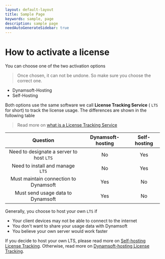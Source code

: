 ```yaml
---
layout: default-layout
title: Sample Page
keywords: sample, page
description: sample page
needAutoGenerateSidebar: true
---
```


# How to activate a license

You can choose one of the two activation options

> Once chosen, it can not be undone. So make sure you choose the correct one.

* Dynamsoft-Hosting
* Self-Hosting

Both options use the same software we call **License Tracking Service** ( `LTS` for short) to track the license usage. The differences are shown in the following table

> Read more on [what is a License Tracking Service]({{site.about}}terms.html#license-tracking-service)

| Question | Dynamsoft-hosting| Self-hosting |
|:-:|:-:|:-:|
| Need to designate a server to host `LTS` | No | Yes |
| Need to install and manage `LTS` | No | Yes |
| Must maintain connection to Dynamsoft | Yes | No |
| Must send usage data to Dynamsoft | Yes | No |

Generally, you choose to host your own `LTS` if

* Your client devices may not be able to connect to the internet
* You don't want to share your usage data with Dynamsoft
* You believe your own server would work faster

If you decide to host your own LTS, please read more on [Self-hosting License Tracking]({{site.selfhosting}}index.html). Otherwise, read more on [Dynamsoft-hosting License Tracking]({{site.dshosting}}index.html).
